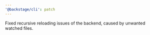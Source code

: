 ```yaml
---
'@backstage/cli': patch
---
```


Fixed recursive reloading issues of the backend, caused by unwanted watched files.
